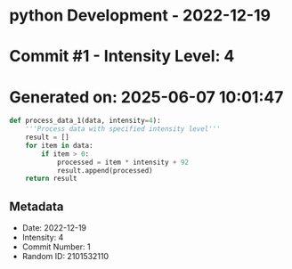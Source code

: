 ﻿# python Development - 2022-12-19
# Commit #1 - Intensity Level: 4
# Generated on: 2025-06-07 10:01:47
```python
def process_data_1(data, intensity=4):
    '''Process data with specified intensity level'''
    result = []
    for item in data:
        if item > 0:
            processed = item * intensity + 92
            result.append(processed)
    return result
```
## Metadata
- Date: 2022-12-19
- Intensity: 4
- Commit Number: 1
- Random ID: 2101532110
